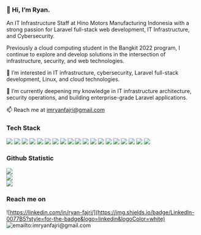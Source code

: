 ### 👋 Hi, I’m Ryan.

An IT Infrastructure Staff at Hino Motors Manufacturing Indonesia with a strong passion for Laravel full-stack web development, IT Infrastructure, and Cybersecurity.

Previously a cloud computing student in the Bangkit 2022 program, I continue to explore and develop solutions in the intersection of infrastructure, security, and web technologies.

👀 I’m interested in IT infrastructure, cybersecurity, Laravel full-stack development, Linux, and cloud technologies.

🌱 I’m currently deepening my knowledge in IT infrastructure architecture, security operations, and building enterprise-grade Laravel applications.

📫 Reach me at imryanfajri@gmail.com

### Tech Stack

<img src="https://img.shields.io/badge/Elementor-92003B?style=for-the-badge&logo=elementor&logoColor=white"> <img src="https://img.shields.io/badge/Wordpress-21759B?style=for-the-badge&logo=wordpress&logoColor=white"> <img src="https://img.shields.io/badge/Ansible-000000?style=for-the-badge&logo=ansible&logoColor=white"> <img src="https://img.shields.io/badge/dbeaver-382923?style=for-the-badge&logo=dbeaver&logoColor=white"> <img src="https://img.shields.io/badge/Canva-%2300C4CC.svg?&style=for-the-badge&logo=Canva&logoColor=white"> <img src="https://img.shields.io/badge/Figma-F24E1E?style=for-the-badge&logo=figma&logoColor=white"> <img src="https://img.shields.io/badge/Laravel-FF2D20?style=for-the-badge&logo=laravel&logoColor=white"> <img src="https://img.shields.io/badge/Node%20js-339933?style=for-the-badge&logo=nodedotjs&logoColor=white"> <img src="https://img.shields.io/badge/Xampp-F37623?style=for-the-badge&logo=xampp&logoColor=white"> <img src="https://img.shields.io/badge/Visual_Studio_Code-0078D4?style=for-the-badge&logo=visual%20studio%20code&logoColor=white"> <img src="https://img.shields.io/badge/HTML5-E34F26?style=for-the-badge&logo=html5&logoColor=white"> <img src="https://img.shields.io/badge/JavaScript-323330?style=for-the-badge&logo=javascript&logoColor=F7DF1E"> <img src="https://img.shields.io/badge/PHP-777BB4?style=for-the-badge&logo=php&logoColor=white"> <img src="https://img.shields.io/badge/Python-FFD43B?style=for-the-badge&logo=python&logoColor=blue "> <img src="https://img.shields.io/badge/Linux-FCC624?style=for-the-badge&logo=linux&logoColor=black"> <img src="https://img.shields.io/badge/Windows-0078D6?style=for-the-badge&logo=windows&logoColor=white"> <img src="https://img.shields.io/badge/CISCO-1BA0D7?style=for-the-badge&logo=cisco&logoColor=white"> <img src="https://img.shields.io/badge/burpsuite-FF6633?style=for-the-badge&logo=burpsuite&logoColor=white"> <img src="https://img.shields.io/badge/VMware-231f20?style=for-the-badge&logo=VMware&logoColor=white">

### Github Statistic

![](https://github-readme-stats.vercel.app/api?username=yanfajr&theme=vue&hide_border=false&include_all_commits=false&count_private=false)<br/>
![](https://nirzak-streak-stats.vercel.app/?user=yanfajr&theme=vue&hide_border=false)<br/>
![](https://github-readme-stats.vercel.app/api/top-langs/?username=yanfajr&theme=vue&hide_border=false&include_all_commits=false&count_private=false&layout=compact)

### Reach me on

![https://linkedin.com/in/ryan-fajri/](https://img.shields.io/badge/LinkedIn-0077B5?style=for-the-badge&logo=linkedin&logoColor=white) ![emailto:imryanfajri@gmail.com](https://img.shields.io/badge/Gmail-D14836?style=for-the-badge&logo=gmail&logoColor=white)
